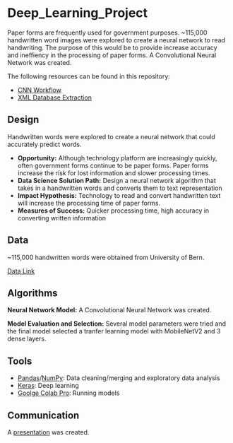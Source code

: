 # Deep_Learning_Project

Paper forms are frequently used for government purposes. ~115,000 handwritten word images were explored to create a neural network to read handwriting. The purpose of this would be to provide increase accuracy and ineffiency in the processing of paper forms. A Convolutional Neural Network was created.

The following resources can be found in this repository:
* [CNN Workflow](https://github.com/angarney/Deep_Learning_Project/blob/main/Project%20Development/cnn_workflow.ipynb)
* [XML Database Extraction](https://github.com/angarney/Deep_Learning_Project/blob/main/Project%20Development/xml_file_scraping.ipynb)

## Design
Handwritten words were explored to create a neural network that could accurately predict words. 
* **Opportunity:** Although technology platform are increasingly quickly, often government forms continue to be paper forms. Paper forms increase the risk for lost information and slower processing times. 
* **Data Science Solution Path:** Design a neural network algorithm that takes in a handwritten words and converts them to text representation
* **Impact Hypothesis:** Technology to read and convert handwritten text will increase the processing time of paper forms.  
* **Measures of Success:** Quicker processing time, high accuracy in converting written information


## Data

~115,000 handwritten words were obtained from University of Bern. 

[Data Link](https://fki.tic.heia-fr.ch/databases/iam-handwriting-database)

## Algorithms
**Neural Network Model:** A Convolutional Neural Network was created. 

**Model Evaluation and Selection:** Several model parameters were tried and the final model selected a tranfer learning model with MobileNetV2 and 3 dense layers. 

## Tools
* [Pandas](https://pandas.pydata.org/)/[NumPy](https://numpy.org/): Data cleaning/merging and exploratory data analysis
* [Keras](https://keras.io/): Deep learning
* [Goolge Colab Pro](https://colab.research.google.com/signup): Running models

## Communication
A [presentation](https://github.com/angarney/Deep_Learning_Project/blob/main/Presentation/OCR_070821.pdf) was created. 